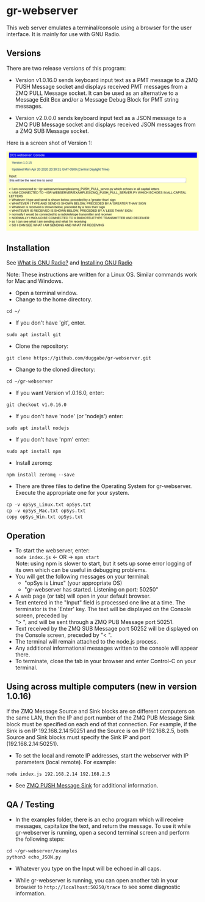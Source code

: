 # gr-webserver

This web server emulates a terminal/console using a browser for the user interface. It is mainly for use with GNU Radio.<br>

## Versions

There are two release versions of this program:

* Version v1.0.16.0 sends keyboard input text as a PMT message to a ZMQ PUSH Message socket and displays received PMT messages from a ZMQ PULL Message socket. It can be used as an alternative to a Message Edit Box and/or a Message Debug Block for PMT string messages.

* Version v2.0.0.0 sends keyboard input text as a JSON message to a ZMQ PUB Message socket and displays received JSON messages from a ZMQ SUB Message socket.

Here is a screen shot of Version 1:

![screen shot](./gr-webserver_out.png "gr-webserver Console")

## Installation

See [What is GNU Radio?](https://wiki.gnuradio.org/index.php/What_is_GNU_Radio%3F) and [Installing GNU Radio](https://wiki.gnuradio.org/index.php/InstallingGR)

Note: These instructions are written for a Linux OS. Similar commands work for Mac and Windows.

* Open a terminal window.  
* Change to the home directory.
  
```
cd ~/  
```
* If you don't have 'git', enter.

```
sudo apt install git  
```
* Clone the repository:

```
git clone https://github.com/duggabe/gr-webserver.git
```
* Change to the cloned directory:

```
cd ~/gr-webserver
```
* If you want Version v1.0.16.0, enter:

```
git checkout v1.0.16.0
```
* If you don't have 'node' (or 'nodejs') enter:

```
sudo apt install nodejs
```
* If you don't have 'npm' enter:

```
sudo apt install npm
```
* Install zeromq:

```
npm install zeromq --save
```
* There are three files to define the Operating System for gr-webserver. Execute the appropriate one for your system.

```
cp -v opSys_Linux.txt opSys.txt
cp -v opSys_Mac.txt opSys.txt
copy opSys_Win.txt opSys.txt
```

## Operation

* To start the webserver, enter:<br>
  `node index.js` <- OR -> `npm start`<br>
  Note: using npm is slower to start, but it sets up some error logging of its own which can be useful in debugging problems.
* You will get the following messages on your terminal:
    - "opSys is Linux" (your appropriate OS)
    - "gr-webserver has started. Listening on port: 50250"
* A web page (or tab) will open in your default browser.
* Text entered in the "Input" field is processed one line at a time. The terminator is the 'Enter' key. The text will be displayed on the Console screen, preceded by<br> &quot;&gt;&nbsp;&quot;, and will be sent through a ZMQ PUB Message port 50251.
* Text received by the ZMQ SUB Message port 50252 will be displayed on the Console screen, preceded by &quot;&lt;&nbsp;&quot;.
* The terminal will remain attached to the node.js process.
* Any additional informational messages written to the console will appear there.
* To terminate, close the tab in your browser and enter Control-C on your terminal.

## Using across multiple computers (new in version 1.0.16)

If the ZMQ Message Source and Sink blocks are on different computers on the same LAN, then the IP and port number of the ZMQ PUB Message Sink block must be specified on each end of that connection. For example, if the Sink is on IP 192.168.2.14:50251 and the Source is on IP 192.168.2.5, both Source and Sink blocks must specify the Sink IP and port (192.168.2.14:50251).

* To set the local and remote IP addresses, start the webserver with IP parameters (local remote). For example:

```
node index.js 192.168.2.14 192.168.2.5
```

* See [ZMQ PUSH Message Sink](https://wiki.gnuradio.org/index.php/ZMQ_PUSH_Message_Sink) for additional information.

## QA / Testing

* In the examples folder, there is an echo program which will receive messages, capitalize the text, and return the message. To use it while gr-webserver is running, open a second terminal screen and perform the following steps:

```
cd ~/gr-webserver/examples
python3 echo_JSON.py
```

* Whatever you type on the Input will be echoed in all caps.

* While gr-webserver is running, you can open another tab in your browser to ```http://localhost:50250/trace``` to see some diagnostic information.

